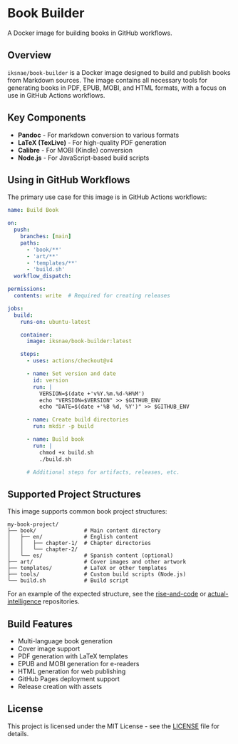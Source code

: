 # Book Builder

A Docker image for building books in GitHub workflows.

## Overview

`iksnae/book-builder` is a Docker image designed to build and publish books from Markdown sources. The image contains all necessary tools for generating books in PDF, EPUB, MOBI, and HTML formats, with a focus on use in GitHub Actions workflows.

## Key Components

- **Pandoc** - For markdown conversion to various formats
- **LaTeX (TexLive)** - For high-quality PDF generation
- **Calibre** - For MOBI (Kindle) conversion
- **Node.js** - For JavaScript-based build scripts

## Using in GitHub Workflows

The primary use case for this image is in GitHub Actions workflows:

```yaml
name: Build Book

on:
  push:
    branches: [main]
    paths:
      - 'book/**'
      - 'art/**'
      - 'templates/**'
      - 'build.sh'
  workflow_dispatch:

permissions:
  contents: write  # Required for creating releases

jobs:
  build:
    runs-on: ubuntu-latest

    container:
      image: iksnae/book-builder:latest

    steps:
      - uses: actions/checkout@v4

      - name: Set version and date
        id: version
        run: |
          VERSION=$(date +'v%Y.%m.%d-%H%M')
          echo "VERSION=$VERSION" >> $GITHUB_ENV
          echo "DATE=$(date +'%B %d, %Y')" >> $GITHUB_ENV

      - name: Create build directories
        run: mkdir -p build

      - name: Build book
        run: |
          chmod +x build.sh
          ./build.sh

      # Additional steps for artifacts, releases, etc.
```

## Supported Project Structures

This image supports common book project structures:

```
my-book-project/
├── book/               # Main content directory
│   ├── en/             # English content
│   │   ├── chapter-1/  # Chapter directories
│   │   └── chapter-2/
│   └── es/             # Spanish content (optional)
├── art/                # Cover images and other artwork
├── templates/          # LaTeX or other templates
├── tools/              # Custom build scripts (Node.js)
└── build.sh            # Build script
```

For an example of the expected structure, see the [rise-and-code](https://github.com/iksnae/rise-and-code) or [actual-intelligence](https://github.com/iksnae/actual-intelligence) repositories.

## Build Features

- Multi-language book generation
- Cover image support
- PDF generation with LaTeX templates
- EPUB and MOBI generation for e-readers
- HTML generation for web publishing
- GitHub Pages deployment support
- Release creation with assets

## License

This project is licensed under the MIT License - see the [LICENSE](LICENSE) file for details.

